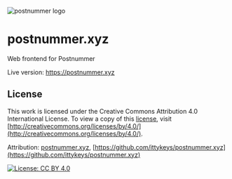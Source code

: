 ![postnummer logo](https://postnummer.xyz/img/logo.png)

# postnummer.xyz

Web frontend for Postnummer

Live version: https://postnummer.xyz

 ## License

This work is licensed under the Creative Commons Attribution 4.0 International License. To view a copy of this [license](LICENSE), visit [http://creativecommons.org/licenses/by/4.0/](http://creativecommons.org/licenses/by/4.0/).

Attribution: [postnummer.xyz](https://postnummer.xyz), [https://github.com/ittykeys/postnummer.xyz](https://github.com/ittykeys/postnummer.xyz)

[![License: CC BY 4.0](https://licensebuttons.net/l/by/4.0/88x31.png)](https://creativecommons.org/licenses/by/4.0/)